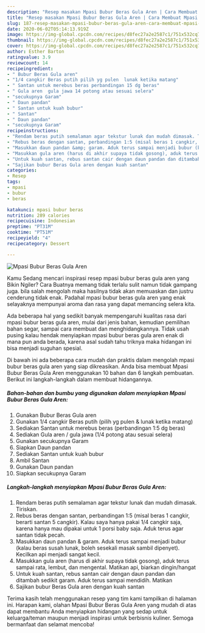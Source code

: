 ```yaml
---
description: "Resep masakan Mpasi Bubur Beras Gula Aren | Cara Membuat Mpasi Bubur Beras Gula Aren Yang Sedap"
title: "Resep masakan Mpasi Bubur Beras Gula Aren | Cara Membuat Mpasi Bubur Beras Gula Aren Yang Sedap"
slug: 187-resep-masakan-mpasi-bubur-beras-gula-aren-cara-membuat-mpasi-bubur-beras-gula-aren-yang-sedap
date: 2020-06-02T05:14:13.919Z
image: https://img-global.cpcdn.com/recipes/d8fec27a2e2587c1/751x532cq70/mpasi-bubur-beras-gula-aren-foto-resep-utama.jpg
thumbnail: https://img-global.cpcdn.com/recipes/d8fec27a2e2587c1/751x532cq70/mpasi-bubur-beras-gula-aren-foto-resep-utama.jpg
cover: https://img-global.cpcdn.com/recipes/d8fec27a2e2587c1/751x532cq70/mpasi-bubur-beras-gula-aren-foto-resep-utama.jpg
author: Esther Barton
ratingvalue: 3.9
reviewcount: 14
recipeingredient:
- " Bubur Beras Gula aren"
- "1/4 cangkir Beras putih pilih yg pulen  lunak ketika matang"
- " Santan untuk merebus beras perbandingan 15 dg beras"
- " Gula aren  gula jawa 14 potong atau sesuai selera"
- "secukupnya Garam"
- " Daun pandan"
- " Santan untuk kuah bubur"
- " Santan"
- " Daun pandan"
- "secukupnya Garam"
recipeinstructions:
- "Rendam beras putih semalaman agar tekstur lunak dan mudah dimasak. Tiriskan."
- "Rebus beras dengan santan, perbandingan 1:5 (misal beras 1 cangkir, berarti santan 5 cangkir). Kalau saya hanya pakai 1/4 cangkir saja, karena hanya mau dipakai untuk 1 porsi baby saja. Aduk terus agar santan tidak pecah."
- "Masukkan daun pandan &amp; garam. Aduk terus sampai menjadi bubur (kalau beras susah lunak, boleh sesekali masak sambil dipenyet). Kecilkan api menjadi sangat kecil."
- "Masukkan gula aren (harus di akhir supaya tidak gosong), aduk terus sampai rata, lembut, dan mengental. Matikan api, biarkan dingin/hangat"
- "Untuk kuah santan, rebus santan cair dengan daun pandan dan ditambah sedikit garam. Aduk terus sampai mendidih. Matikan"
- "Sajikan bubur Beras Gula aren dengan kuah santan"
categories:
- Resep
tags:
- mpasi
- bubur
- beras

katakunci: mpasi bubur beras 
nutrition: 289 calories
recipecuisine: Indonesian
preptime: "PT31M"
cooktime: "PT51M"
recipeyield: "4"
recipecategory: Dessert

---
```



![Mpasi Bubur Beras Gula Aren](https://img-global.cpcdn.com/recipes/d8fec27a2e2587c1/751x532cq70/mpasi-bubur-beras-gula-aren-foto-resep-utama.jpg)

Kamu Sedang mencari inspirasi resep mpasi bubur beras gula aren yang Bikin Ngiler? Cara Buatnya memang tidak terlalu sulit namun tidak gampang juga. bila salah mengolah maka hasilnya tidak akan memuaskan dan justru cenderung tidak enak. Padahal mpasi bubur beras gula aren yang enak selayaknya mempunyai aroma dan rasa yang dapat memancing selera kita.

Ada beberapa hal yang sedikit banyak mempengaruhi kualitas rasa dari mpasi bubur beras gula aren, mulai dari jenis bahan, kemudian pemilihan bahan segar, sampai cara membuat dan menghidangkannya. Tidak usah pusing kalau hendak menyiapkan mpasi bubur beras gula aren enak di mana pun anda berada, karena asal sudah tahu triknya maka hidangan ini bisa menjadi suguhan spesial.




Di bawah ini ada beberapa cara mudah dan praktis dalam mengolah mpasi bubur beras gula aren yang siap dikreasikan. Anda bisa membuat Mpasi Bubur Beras Gula Aren menggunakan 10 bahan dan 6 langkah pembuatan. Berikut ini langkah-langkah dalam membuat hidangannya.

<!--inarticleads1-->

##### Bahan-bahan dan bumbu yang digunakan dalam menyiapkan Mpasi Bubur Beras Gula Aren:

1. Gunakan  Bubur Beras Gula aren
1. Gunakan 1/4 cangkir Beras putih (pilih yg pulen &amp; lunak ketika matang)
1. Sediakan  Santan untuk merebus beras (perbandingan 1:5 dg beras)
1. Sediakan  Gula aren / gula jawa (1/4 potong atau sesuai selera)
1. Gunakan secukupnya Garam
1. Siapkan  Daun pandan
1. Sediakan  Santan untuk kuah bubur
1. Ambil  Santan
1. Gunakan  Daun pandan
1. Siapkan secukupnya Garam




<!--inarticleads2-->

##### Langkah-langkah menyiapkan Mpasi Bubur Beras Gula Aren:

1. Rendam beras putih semalaman agar tekstur lunak dan mudah dimasak. Tiriskan.
1. Rebus beras dengan santan, perbandingan 1:5 (misal beras 1 cangkir, berarti santan 5 cangkir). Kalau saya hanya pakai 1/4 cangkir saja, karena hanya mau dipakai untuk 1 porsi baby saja. Aduk terus agar santan tidak pecah.
1. Masukkan daun pandan &amp; garam. Aduk terus sampai menjadi bubur (kalau beras susah lunak, boleh sesekali masak sambil dipenyet). Kecilkan api menjadi sangat kecil.
1. Masukkan gula aren (harus di akhir supaya tidak gosong), aduk terus sampai rata, lembut, dan mengental. Matikan api, biarkan dingin/hangat
1. Untuk kuah santan, rebus santan cair dengan daun pandan dan ditambah sedikit garam. Aduk terus sampai mendidih. Matikan
1. Sajikan bubur Beras Gula aren dengan kuah santan




Terima kasih telah menggunakan resep yang tim kami tampilkan di halaman ini. Harapan kami, olahan Mpasi Bubur Beras Gula Aren yang mudah di atas dapat membantu Anda menyiapkan hidangan yang sedap untuk keluarga/teman maupun menjadi inspirasi untuk berbisnis kuliner. Semoga bermanfaat dan selamat mencoba!
